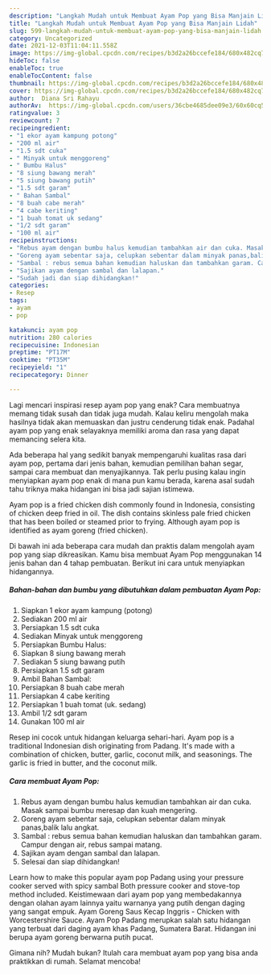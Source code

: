 ```yaml
---
description: "Langkah Mudah untuk Membuat Ayam Pop yang Bisa Manjain Lidah"
title: "Langkah Mudah untuk Membuat Ayam Pop yang Bisa Manjain Lidah"
slug: 599-langkah-mudah-untuk-membuat-ayam-pop-yang-bisa-manjain-lidah
category: Uncategorized
date: 2021-12-03T11:04:11.558Z
image: https://img-global.cpcdn.com/recipes/b3d2a26bccefe184/680x482cq70/ayam-pop-foto-resep-utama.jpg
hideToc: false
enableToc: true
enableTocContent: false
thumbnail: https://img-global.cpcdn.com/recipes/b3d2a26bccefe184/680x482cq70/ayam-pop-foto-resep-utama.jpg
cover: https://img-global.cpcdn.com/recipes/b3d2a26bccefe184/680x482cq70/ayam-pop-foto-resep-utama.jpg
author:  Diana Sri Rahayu
authorAv:  https://img-global.cpcdn.com/users/36cbe4685dee09e3/60x60cq50/avatar.jpg
ratingvalue: 3
reviewcount: 7
recipeingredient:
- "1 ekor ayam kampung potong"
- "200 ml air"
- "1.5 sdt cuka"
- " Minyak untuk menggoreng"
- " Bumbu Halus"
- "8 siung bawang merah"
- "5 siung bawang putih"
- "1.5 sdt garam"
- " Bahan Sambal"
- "8 buah cabe merah"
- "4 cabe keriting"
- "1 buah tomat uk sedang"
- "1/2 sdt garam"
- "100 ml air"
recipeinstructions:
- "Rebus ayam dengan bumbu halus kemudian tambahkan air dan cuka. Masak sampai bumbu meresap dan kuah mengering."
- "Goreng ayam sebentar saja, celupkan sebentar dalam minyak panas,balik lalu angkat."
- "Sambal : rebus semua bahan kemudian haluskan dan tambahkan garam. Campur dengan air, rebus sampai matang."
- "Sajikan ayam dengan sambal dan lalapan."
- "Sudah jadi dan siap dihidangkan!"
categories:
- Resep
tags:
- ayam
- pop

katakunci: ayam pop 
nutrition: 280 calories
recipecuisine: Indonesian
preptime: "PT17M"
cooktime: "PT35M"
recipeyield: "1"
recipecategory: Dinner

---
```



Lagi mencari inspirasi resep ayam pop yang enak? Cara membuatnya memang tidak susah dan tidak juga mudah. Kalau keliru mengolah maka hasilnya tidak akan memuaskan dan justru cenderung tidak enak. Padahal ayam pop yang enak selayaknya memiliki aroma dan rasa yang dapat memancing selera kita.


Ada beberapa hal yang sedikit banyak mempengaruhi kualitas rasa dari ayam pop, pertama dari jenis bahan, kemudian pemilihan bahan segar, sampai cara membuat dan menyajikannya. Tak perlu pusing kalau ingin menyiapkan ayam pop enak di mana pun kamu berada, karena asal sudah tahu triknya maka hidangan ini bisa jadi sajian istimewa.

Ayam pop is a fried chicken dish commonly found in Indonesia, consisting of chicken deep fried in oil. The dish contains skinless pale fried chicken that has been boiled or steamed prior to frying. Although ayam pop is identified as ayam goreng (fried chicken).


Di bawah ini ada beberapa cara mudah dan praktis dalam mengolah ayam pop yang siap dikreasikan. Kamu bisa membuat Ayam Pop menggunakan 14 jenis bahan dan 4 tahap pembuatan. Berikut ini cara untuk menyiapkan hidangannya.

<!--inarticleads1-->

##### Bahan-bahan dan bumbu yang dibutuhkan dalam pembuatan Ayam Pop:

1. Siapkan 1 ekor ayam kampung (potong)
1. Sediakan 200 ml air
1. Persiapkan 1.5 sdt cuka
1. Sediakan  Minyak untuk menggoreng
1. Persiapkan  Bumbu Halus:
1. Siapkan 8 siung bawang merah
1. Sediakan 5 siung bawang putih
1. Persiapkan 1.5 sdt garam
1. Ambil  Bahan Sambal:
1. Persiapkan 8 buah cabe merah
1. Persiapkan 4 cabe keriting
1. Persiapkan 1 buah tomat (uk. sedang)
1. Ambil 1/2 sdt garam
1. Gunakan 100 ml air


Resep ini cocok untuk hidangan keluarga sehari-hari. Ayam pop is a traditional Indonesian dish originating from Padang. It&#39;s made with a combination of chicken, butter, garlic, coconut milk, and seasonings. The garlic is fried in butter, and the coconut milk. 

<!--inarticleads2-->

##### Cara membuat Ayam Pop:

1. Rebus ayam dengan bumbu halus kemudian tambahkan air dan cuka. Masak sampai bumbu meresap dan kuah mengering.
1. Goreng ayam sebentar saja, celupkan sebentar dalam minyak panas,balik lalu angkat.
1. Sambal : rebus semua bahan kemudian haluskan dan tambahkan garam. Campur dengan air, rebus sampai matang.
1. Sajikan ayam dengan sambal dan lalapan.
1. Selesai dan siap dihidangkan!

Learn how to make this popular ayam pop Padang using your pressure cooker served with spicy sambal Both pressure cooker and stove-top method included. Keistimewaan dari ayam pop yang membedakannya dengan olahan ayam lainnya yaitu warnanya yang putih dengan daging yang sangat empuk. Ayam Goreng Saus Kecap Inggris - Chicken with Worcestershire Sauce. Ayam Pop Padang merupkan salah satu hidangan yang terbuat dari daging ayam khas Padang, Sumatera Barat. Hidangan ini berupa ayam goreng berwarna putih pucat. 

Gimana nih? Mudah bukan? Itulah cara membuat ayam pop yang bisa anda praktikkan di rumah. Selamat mencoba!
